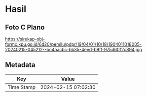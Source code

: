 # Hasil

## Foto C Plano

https://sirekap-obj-formc.kpu.go.id/6d20/pemilu/pdpr/19/04/01/10/18/1904011018005-20240215-045212--bc4aacbc-bb35-4eed-b9ff-975d60f2c894.jpg


## Metadata

| Key        | Value               |
| ---------- | ------------------- |
| Time Stamp | 2024-02-15 07:02:30 |



